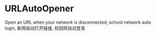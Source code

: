 # URLAutoOpener
Open an URL when your network is disconnected, school network auto login, 断网自动打开链接, 校园网自动登录
